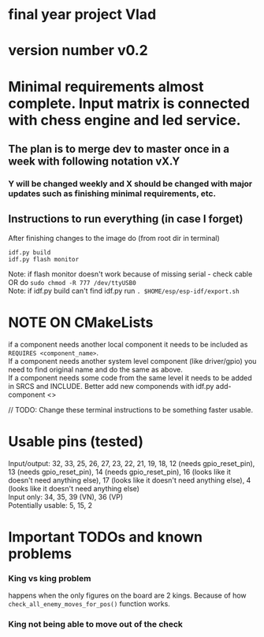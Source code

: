 # final year project Vlad

# version number v0.2

# Minimal requirements almost complete. Input matrix is connected with chess engine and led service.

## The plan is to merge dev to master once in a week with following notation vX.Y
### Y will be changed weekly and X should be changed with major updates such as finishing minimal requirements, etc.

## Instructions to run everything (in case I forget)
After finishing changes to the image do (from root dir in terminal)
``` 
idf.py build 
idf.py flash monitor
```
Note: if flash monitor doesn't work because of missing serial - check cable OR do `sudo chmod -R 777 /dev/ttyUSB0` \
Note: if idf.py build can't find idf.py run `. $HOME/esp/esp-idf/export.sh`

# NOTE ON CMakeLists
if a component needs another local component it needs to be included as `REQUIRES <component_name>`.\
If a component needs another system level component (like driver/gpio) you need to find original name and do the same as above. \
If a component needs some code from the same level it needs to be added in SRCS and INCLUDE.
Better add new componends with idf.py add-component <>

// TODO: Change these terminal instructions to be something faster usable.

# Usable pins (tested)
Input/output: 32, 33, 25, 26, 27, 23, 22, 21, 19, 18, 12 (needs gpio_reset_pin), 13 (needs gpio_reset_pin), 14 (needs gpio_reset_pin), 16 (looks like it doesn't need anything else), 17 (looks like it doesn't need anything else), 4 (looks like it doesn't need anything else) \
Input only: 34, 35, 39 (VN), 36 (VP) \
Potentially usable: 5, 15, 2

# Important TODOs and known problems
### King vs king problem
happens when the only figures on the board are 2 kings. Because of how `check_all_enemy_moves_for_pos()` function works.
### King not being able to move out of the check